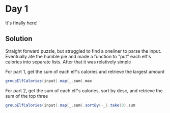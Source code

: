# Day 1

It's finally here!

## Solution

Straight forward puzzle, but struggled to find a oneliner to parse the input. Eventually ate the humble pie and made a function to "put" each elf's calories into separate lists. After that it was relatively simple

For part 1, get the sum of each elf's calories and retrieve the largest amount

```scala
groupElfCalories(input).map(_.sum).max
```

For part 2, get the sum of each elf's calories, sort by desc, and retrieve the sum of the top three

```scala
groupElfCalories(input).map(_.sum).sortBy(-_).take(3).sum
```
